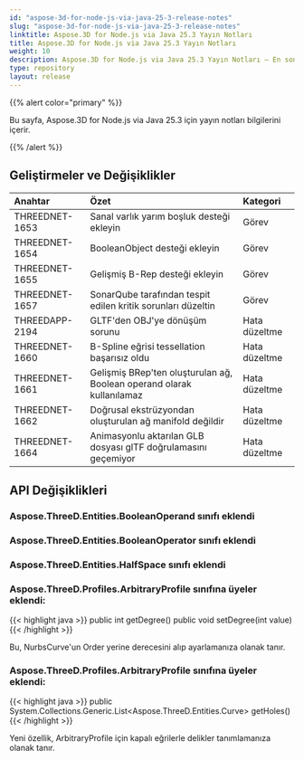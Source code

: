 ```yaml
---
id: "aspose-3d-for-node-js-via-java-25-3-release-notes"
slug: "aspose-3d-for-node-js-via-java-25-3-release-notes"
linktitle: Aspose.3D for Node.js via Java 25.3 Yayın Notları
title: Aspose.3D for Node.js via Java 25.3 Yayın Notları
weight: 10
description: Aspose.3D for Node.js via Java 25.3 Yayın Notları – En son güncellemeler ve düzeltmeler.
type: repository
layout: release
---
```


{{% alert color="primary" %}}

Bu sayfa, Aspose.3D for Node.js via Java 25.3 için yayın notları bilgilerini içerir.

{{% /alert %}}
## **Geliştirmeler ve Değişiklikler**
|**Anahtar**|**Özet**|**Kategori**|
| :- | :- | :- |
| THREEDNET-1653 | Sanal varlık yarım boşluk desteği ekleyin | Görev |
| THREEDNET-1654 | BooleanObject desteği ekleyin | Görev |
| THREEDNET-1655 | Gelişmiş B-Rep desteği ekleyin | Görev |
| THREEDNET-1657 | SonarQube tarafından tespit edilen kritik sorunları düzeltin | Görev |
| THREEDAPP-2194 | GLTF'den OBJ'ye dönüşüm sorunu | Hata düzeltme |
| THREEDNET-1660 | B-Spline eğrisi tessellation başarısız oldu | Hata düzeltme |
| THREEDNET-1661 | Gelişmiş BRep'ten oluşturulan ağ, Boolean operand olarak kullanılamaz | Hata düzeltme |
| THREEDNET-1662 | Doğrusal ekstrüzyondan oluşturulan ağ manifold değildir | Hata düzeltme |
| THREEDNET-1664 | Animasyonlu aktarılan GLB dosyası glTF doğrulamasını geçemiyor | Hata düzeltme |

## API Değişiklikleri ##

### **Aspose.ThreeD.Entities.BooleanOperand** sınıfı eklendi
### **Aspose.ThreeD.Entities.BooleanOperator** sınıfı eklendi
### **Aspose.ThreeD.Entities.HalfSpace** sınıfı eklendi

### **Aspose.ThreeD.Profiles.ArbitraryProfile** sınıfına üyeler eklendi:

{{< highlight java >}}
        public int getDegree()
        public void setDegree(int value)
{{< /highlight >}}

Bu, NurbsCurve'un Order yerine derecesini alıp ayarlamanıza olanak tanır.


### **Aspose.ThreeD.Profiles.ArbitraryProfile** sınıfına üyeler eklendi:

{{< highlight java >}}
        public System.Collections.Generic.List<Aspose.ThreeD.Entities.Curve> getHoles()
{{< /highlight >}}

Yeni özellik, ArbitraryProfile için kapalı eğrilerle delikler tanımlamanıza olanak tanır.
